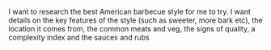 I want to research the best American barbecue style for me to try. I want details on the key features of the style (such as sweeter, more bark etc), the location it comes from, the common meats and veg, the signs of quality, a complexity index and the sauces and rubs